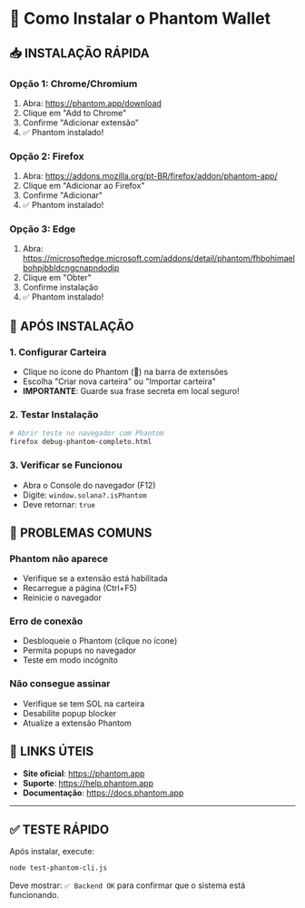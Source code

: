 # 🔧 Como Instalar o Phantom Wallet

## 📥 **INSTALAÇÃO RÁPIDA**

### **Opção 1: Chrome/Chromium**
1. Abra: https://phantom.app/download
2. Clique em "Add to Chrome"
3. Confirme "Adicionar extensão"
4. ✅ Phantom instalado!

### **Opção 2: Firefox**
1. Abra: https://addons.mozilla.org/pt-BR/firefox/addon/phantom-app/
2. Clique em "Adicionar ao Firefox"
3. Confirme "Adicionar"
4. ✅ Phantom instalado!

### **Opção 3: Edge**
1. Abra: https://microsoftedge.microsoft.com/addons/detail/phantom/fhbohimaelbohpjbbldcngcnapndodjp
2. Clique em "Obter"
3. Confirme instalação
4. ✅ Phantom instalado!

## 🔧 **APÓS INSTALAÇÃO**

### **1. Configurar Carteira**
- Clique no ícone do Phantom (👻) na barra de extensões
- Escolha "Criar nova carteira" ou "Importar carteira"
- **IMPORTANTE**: Guarde sua frase secreta em local seguro!

### **2. Testar Instalação**
```bash
# Abrir teste no navegador com Phantom
firefox debug-phantom-completo.html
```

### **3. Verificar se Funcionou**
- Abra o Console do navegador (F12)
- Digite: `window.solana?.isPhantom`
- Deve retornar: `true`

## 🚨 **PROBLEMAS COMUNS**

### **Phantom não aparece**
- Verifique se a extensão está habilitada
- Recarregue a página (Ctrl+F5)
- Reinicie o navegador

### **Erro de conexão**
- Desbloqueie o Phantom (clique no ícone)
- Permita popups no navegador
- Teste em modo incógnito

### **Não consegue assinar**
- Verifique se tem SOL na carteira
- Desabilite popup blocker
- Atualize a extensão Phantom

## 🔗 **LINKS ÚTEIS**
- **Site oficial**: https://phantom.app
- **Suporte**: https://help.phantom.app
- **Documentação**: https://docs.phantom.app

---

## ✅ **TESTE RÁPIDO**
Após instalar, execute:
```bash
node test-phantom-cli.js
```

Deve mostrar: `✅ Backend OK` para confirmar que o sistema está funcionando. 